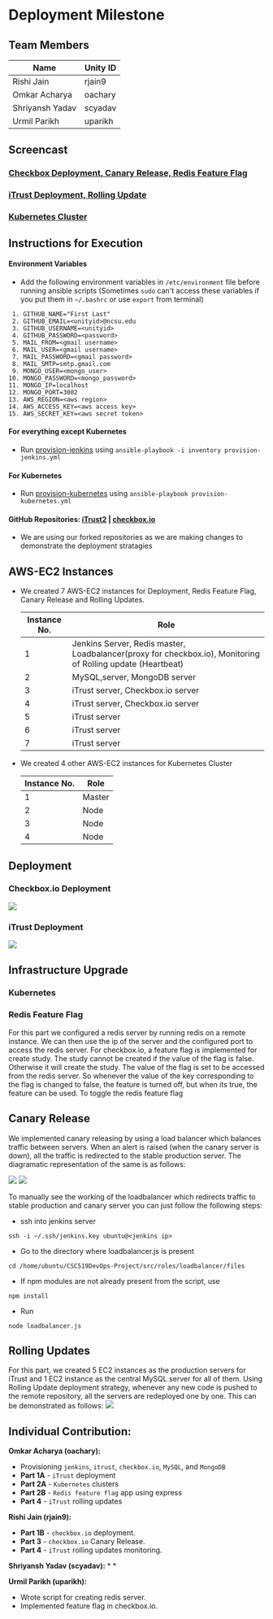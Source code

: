 # Deployment Milestone

## Team Members

| Name | Unity ID |
| --- | --- |
| Rishi Jain | rjain9 |
| Omkar Acharya | oachary |
| Shriyansh Yadav | scyadav |
| Urmil Parikh | uparikh |

## Screencast

### [Checkbox Deployment, Canary Release, Redis Feature Flag](https://youtu.be/CCGi_iMIrP8)  
### [iTrust Deployment, Rolling Update](https://youtu.be/taxZHjd4NmY) 
### [Kubernetes Cluster](https://youtu.be/E8VysVK6rA0)

## Instructions for Execution

#### Environment Variables

* Add the following environment variables in `/etc/environment` file before running ansible scripts (Sometimes `sudo` can't access these variables if you put them in `~/.bashrc` or use `export` from terminal)  
```
 1. GITHUB_NAME="First Last"
 2. GITHUB_EMAIL=<unityid>@ncsu.edu
 3. GITHUB_USERNAME=<unityid>
 4. GITHUB_PASSWORD=<password>
 5. MAIL_FROM=<gmail username>
 6. MAIL_USER=<gmail username>
 7. MAIL_PASSWORD=<gmail password>
 8. MAIL_SMTP=smtp.gmail.com
 9. MONGO_USER=<mongo_user>
10. MONGO_PASSWORD=<mongo_password>
11. MONGO_IP=localhost
12. MONGO_PORT=3002
13. AWS_REGION=<aws region>
14. AWS_ACCESS_KEY=<aws access key>
15. AWS_SECRET_KEY=<aws secret token>
```

#### For everything except Kubernetes
* Run [provision-jenkins](src/provision-jenkins.yml) using `ansible-playbook -i inventory provision-jenkins.yml`

#### For Kubernetes
* Run [provision-kubernetes](src/provision-kubernetes.yml) using `ansible-playbook provision-kubernetes.yml`

#### GitHub Repositories: [iTrust2](https://github.ncsu.edu/oachary/iTrust2-v2/tree/production) | [checkbox.io](https://github.com/rjain9/checkbox.io/tree/production)
* We are using our forked repositories as we are making changes to demonstrate the deployment stratagies

## AWS-EC2 Instances

* We created 7 AWS-EC2 instances for Deployment, Redis Feature Flag, Canary Release and Rolling Updates.

  | Instance No. |  Role |
  | --- | --- |
  | 1 | Jenkins Server, Redis master, Loadbalancer(proxy for checkbox.io), Monitoring of Rolling update (Heartbeat) |
  | 2 | MySQL,server, MongoDB server |
  | 3 | iTrust server, Checkbox.io server |
  | 4 | iTrust server, Checkbox.io server |
  | 5 | iTrust server |
  | 6 | iTrust server |
  | 7 | iTrust server |

* We created 4 other AWS-EC2 instances for Kubernetes Cluster

  | Instance No. |  Role |
  | --- | --- |
  | 1 | Master |
  | 2 | Node |
  | 3 | Node |
  | 4 | Node |

## Deployment

### Checkbox.io Deployment

<img src="img/checkboxioDeployment.png">

### iTrust Deployment

<img src="img/iTrustDeployment.png">

## Infrastructure Upgrade

### Kubernetes

### Redis Feature Flag
For this part we configured a redis server by running redis on a remote instance. We can then use the ip of the server and the configured port to access the redis server. For checkbox.io, a feature flag is implemented for create study. The study cannot be created if the value of the flag is false. Otherwise it will create the study. The value of the flag is set to be accessed from the redis server. So whenever the value of the key corresponding to the flag is changed to false, the feature is turned off, but when its true, the feature can be used. To toggle the redis feature flag


## Canary Release
We implemented canary releasing by using a load balancer which balances traffic between servers. When an alert is raised (when the canary server is down), all the traffic is redirected to the stable production server. The diagramatic representation of the same is as follows:

<img src="img/Canary1.png">

<img src="img/Canary2.png">

To manually see the working of the loadbalancer which redirects traffic to stable production and canary server you can just follow the following steps: 

* ssh into jenkins server
```
ssh -i ~/.ssh/jenkins.key ubuntu@<jenkins ip>
```
* Go to the directory where loadbalancer.js is present 
```
cd /home/ubuntu/CSC519DevOps-Project/src/roles/loadbalancer/files
```
* If npm modules are not already present from the script, use
```
npm install
```
* Run
```
node loadbalancer.js
```

## Rolling Updates
For this part, we created 5 EC2 instances as the production servers for iTrust and 1 EC2 instance as the central MySQL server for all of them. Using Rolling Update deployment strategy, whenever any new code is pushed to the remote repository, all the servers are redeployed one by one. This can be demonstrated as follows:
<img src="img/rollingUpdate.png">


## Individual Contribution:
**Omkar Acharya (oachary):**
* Provisioning `jenkins`, `itrust`, `checkbox.io`, `MySQL`, and `MongoDB`
* **Part 1A** - `iTrust` deployment
* **Part 2A** - `Kubernetes` clusters
* **Part 2B** - `Redis feature flag` app using express
* **Part 4** - `iTrust` rolling updates

**Rishi Jain (rjain9):**
* **Part 1B** - `checkbox.io` deployment.
* **Part 3** - `checkbox.io` Canary Release.
* **Part 4** - `iTrust` rolling updates monitoring.

**Shriyansh Yadav (scyadav):**
* 
* 

**Urmil Parikh (uparikh):**
* Wrote script for creating redis server.
* Implemented feature flag in checkbox.io.
